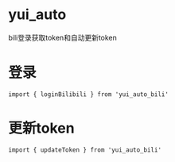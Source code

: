 # yui_auto
bili登录获取token和自动更新token
# 登录
```
import { loginBilibili } from 'yui_auto_bili'
```
# 更新token
```
import { updateToken } from 'yui_auto_bili'
```
